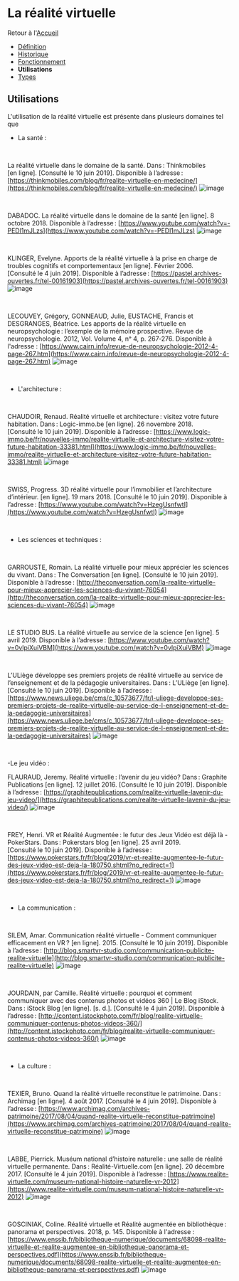# La réalité virtuelle


Retour à l'[Accueil](Accueil.md)
- [Définition](Définition.md)
- [Historique](Historique.md)
- [Fonctionnement](Fonctionnement.md)
- **Utilisations**
- [Types](Types.md)

## Utilisations

L'utilisation de la réalité virtuelle est présente dans plusieurs domaines tel que

- La santé :
<br/>

La réalité virtuelle dans le domaine de la santé. Dans : Thinkmobiles [en ligne]. [Consulté le 10 juin 2019]. Disponible à l’adresse : [https://thinkmobiles.com/blog/fr/realite-virtuelle-en-medecine/](https://thinkmobiles.com/blog/fr/realite-virtuelle-en-medecine/)
![image](https://user-images.githubusercontent.com/50197262/59210522-12f30e80-8bae-11e9-950b-074f971dff18.png)

<br/>

DABADOC. La réalité virtuelle dans le domaine de la santé [en ligne]. 8 octobre 2018. Disponible à l’adresse : [https://www.youtube.com/watch?v=-PEDl1mJLzs](https://www.youtube.com/watch?v=-PEDl1mJLzs)
![image](https://user-images.githubusercontent.com/50197262/59211113-5dc15600-8baf-11e9-846b-039a1509c09c.png)

<br/>

KLINGER, Evelyne. Apports de la réalité virtuelle à la prise en charge de troubles cognitifs et comportementaux [en ligne]. Février 2006. [Consulté le 4 juin 2019]. Disponible à l’adresse : [https://pastel.archives-ouvertes.fr/tel-00161903](https://pastel.archives-ouvertes.fr/tel-00161903)
![image](https://user-images.githubusercontent.com/50197262/59211492-3e76f880-8bb0-11e9-810d-a167f8fdbbf8.png)

<br/>

LECOUVEY, Grégory, GONNEAUD, Julie, EUSTACHE, Francis et DESGRANGES, Béatrice. Les apports de la réalité virtuelle en neuropsychologie : l’exemple de la mémoire prospective. Revue de neuropsychologie. 2012, Vol. Volume 4, nᵒ 4, p. 267‑276. Disponible à l'adresse : [https://www.cairn.info/revue-de-neuropsychologie-2012-4-page-267.htm](https://www.cairn.info/revue-de-neuropsychologie-2012-4-page-267.htm)
![image](https://user-images.githubusercontent.com/50197262/59211682-b9401380-8bb0-11e9-8fe2-185bfe5e9423.png)

<br/>

- L'architecture : 
<br/>

CHAUDOIR, Renaud. Réalité virtuelle et architecture : visitez votre future habitation. Dans : Logic-immo.be [en ligne]. 26 novembre 2018. [Consulté le 10 juin 2019]. Disponible à l’adresse : [https://www.logic-immo.be/fr/nouvelles-immo/realite-virtuelle-et-architecture-visitez-votre-future-habitation-33381.html](https://www.logic-immo.be/fr/nouvelles-immo/realite-virtuelle-et-architecture-visitez-votre-future-habitation-33381.html)
![image](https://user-images.githubusercontent.com/50197262/59212013-a0842d80-8bb1-11e9-937c-f8e4fa45d6bd.png)

<br/>

SWISS, Progress. 3D réalité virtuelle pour l’immobilier et l’architecture d’intérieur. [en ligne]. 19 mars 2018. [Consulté le 10 juin 2019]. Disponible à l’adresse : [https://www.youtube.com/watch?v=HzegUsnfwtI](https://www.youtube.com/watch?v=HzegUsnfwtI)
![image](https://user-images.githubusercontent.com/50197262/59212557-1046e800-8bb3-11e9-9948-6e42955945c0.png)

<br/>

- Les sciences et techniques : 

<br/> 

GARROUSTE, Romain. La réalité virtuelle pour mieux apprécier les sciences du vivant. Dans : The Conversation [en ligne]. [Consulté le 10 juin 2019]. Disponible à l’adresse : [http://theconversation.com/la-realite-virtuelle-pour-mieux-apprecier-les-sciences-du-vivant-76054](http://theconversation.com/la-realite-virtuelle-pour-mieux-apprecier-les-sciences-du-vivant-76054)
![image](https://user-images.githubusercontent.com/50197262/59213991-6ec19580-8bb6-11e9-8a99-c4690972c5fa.png)
 
 <br/>
 
LE STUDIO BUS. La réalité virtuelle au service de la science [en ligne]. 5 avril 2019. Disponible à l’adresse : [https://www.youtube.com/watch?v=0vlpiXuiVBM](https://www.youtube.com/watch?v=0vlpiXuiVBM)
![image](https://user-images.githubusercontent.com/50197262/59214292-1fc83000-8bb7-11e9-9b02-0ad86c24e1a9.png)

<br/>

L’ULiège développe ses premiers projets de réalité virtuelle au service de l’enseignement et de la pédagogie universitaires. Dans : L’ULiège [en ligne]. [Consulté le 10 juin 2019]. Disponible à l’adresse : [https://www.news.uliege.be/cms/c_10573677/fr/l-uliege-developpe-ses-premiers-projets-de-realite-virtuelle-au-service-de-l-enseignement-et-de-la-pedagogie-universitaires](https://www.news.uliege.be/cms/c_10573677/fr/l-uliege-developpe-ses-premiers-projets-de-realite-virtuelle-au-service-de-l-enseignement-et-de-la-pedagogie-universitaires)
![image](https://user-images.githubusercontent.com/50197262/59214695-e643f480-8bb7-11e9-9e31-18e811560cbb.png)

<br/>

-Le jeu vidéo : 
<br/>

FLAURAUD, Jeremy. Réalité virtuelle : l’avenir du jeu vidéo? Dans : Graphite Publications [en ligne]. 12 juillet 2016. [Consulté le 10 juin 2019]. Disponible à l’adresse : [https://graphitepublications.com/realite-virtuelle-lavenir-du-jeu-video/](https://graphitepublications.com/realite-virtuelle-lavenir-du-jeu-video/)
![image](https://user-images.githubusercontent.com/50197262/59215010-826dfb80-8bb8-11e9-838d-e1eb7f6b0cfe.png)

<br/>

FREY, Henri. VR et Réalité Augmentée : le futur des Jeux Vidéo est déjà là - PokerStars. Dans : Pokerstars blog [en ligne]. 25 avril 2019. [Consulté le 10 juin 2019]. Disponible à l’adresse : [https://www.pokerstars.fr/fr/blog/2019/vr-et-realite-augmentee-le-futur-des-jeux-video-est-deja-la-180750.shtml?no_redirect=1](https://www.pokerstars.fr/fr/blog/2019/vr-et-realite-augmentee-le-futur-des-jeux-video-est-deja-la-180750.shtml?no_redirect=1)
![image](https://user-images.githubusercontent.com/50197262/59215308-3a030d80-8bb9-11e9-9876-a11559a559c4.png)

<br/>

- La communication :
<br/>


SILEM, Amar. Communication réalité virtuelle - Comment communiquer efficacement en VR ? [en ligne]. 2015. [Consulté le 10 juin 2019]. Disponible à l’adresse : [http://blog.smartvr-studio.com/communication-publicite-realite-virtuelle](http://blog.smartvr-studio.com/communication-publicite-realite-virtuelle)
![image](https://user-images.githubusercontent.com/50197262/59215691-21472780-8bba-11e9-86e5-cb1b94ff5eb1.png)

<br/>


JOURDAIN, par Camille. Réalité virtuelle : pourquoi et comment communiquer avec des contenus photos et vidéos 360 | Le Blog iStock. Dans : iStock Blog [en ligne]. [s. d.]. [Consulté le 4 juin 2019]. Disponible à l’adresse : [http://content.istockphoto.com/fr/blog/realite-virtuelle-communiquer-contenus-photos-videos-360/](http://content.istockphoto.com/fr/blog/realite-virtuelle-communiquer-contenus-photos-videos-360/)
![image](https://user-images.githubusercontent.com/50197262/59215832-8f8bea00-8bba-11e9-8f53-3068532c7197.png)

<br/>

- La culture : 
<br/>

TEXIER, Bruno. Quand la réalité virtuelle reconstitue le patrimoine. Dans : Archimag [en ligne]. 4 août 2017. [Consulté le 4 juin 2019]. Disponible à l’adresse : [https://www.archimag.com/archives-patrimoine/2017/08/04/quand-realite-virtuelle-reconstitue-patrimoine](https://www.archimag.com/archives-patrimoine/2017/08/04/quand-realite-virtuelle-reconstitue-patrimoine)
![image](https://user-images.githubusercontent.com/50197262/59216092-2e184b00-8bbb-11e9-8e1d-dee9df28bcb2.png)

<br/>

LABBE, Pierrick. Muséum national d’histoire naturelle : une salle de réalité virtuelle permanente. Dans : Réalité-Virtuelle.com [en ligne]. 20 décembre 2017. [Consulté le 4 juin 2019]. Disponible à l’adresse : [https://www.realite-virtuelle.com/museum-national-histoire-naturelle-vr-2012](https://www.realite-virtuelle.com/museum-national-histoire-naturelle-vr-2012)
![image](https://user-images.githubusercontent.com/50197262/59216361-beef2680-8bbb-11e9-9aed-8a86e99fd541.png)

<br/>


GOSCINIAK, Coline. Réalité virtuelle et Réalité augmentée en bibliothèque : panorama et perspectives. 2018, p. 145. Disponible à l'adresse : [https://www.enssib.fr/bibliotheque-numerique/documents/68098-realite-virtuelle-et-realite-augmentee-en-bibliotheque-panorama-et-perspectives.pdf](https://www.enssib.fr/bibliotheque-numerique/documents/68098-realite-virtuelle-et-realite-augmentee-en-bibliotheque-panorama-et-perspectives.pdf)
![image](https://user-images.githubusercontent.com/50197262/59216536-1beadc80-8bbc-11e9-9c16-2247aa7595ec.png)
